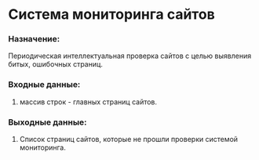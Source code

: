 # Система мониторинга сайтов #

### Назначение: ###
Периодическая интеллектуальная проверка сайтов с целью выявления битых, ошибочных страниц.

### Входные данные: ###
1) массив строк - главных страниц сайтов.

### Выходные данные: ##
1) Список страниц сайтов, которые не прошли проверки системой мониторинга.

